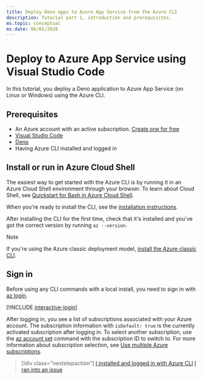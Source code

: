 ```yaml
---
title: Deploy Deno apps to Azure App Service from the Azure CLI
description: Tutorial part 1, introduction and prerequisites.
ms.topic: conceptual
ms.date: 06/01/2020
---
```


# Deploy to Azure App Service using Visual Studio Code

In this tutorial, you deploy a Deno application to Azure App Service (on Linux or Windows) using the Azure CLI.

## Prerequisites

- An Azure account with an active subscription. [Create one for free](https://azure.microsoft.com/free/?utm_source=campaign&utm_campaign=vscode-tutorial-appservice-extension&mktingSource=vscode-tutorial-appservice-extension)
- [Visual Studio Code](https://code.visualstudio.com/)
- [Deno](https://deno.land/#installation)
- Having Azure CLI installed and logged in

## Install or run in Azure Cloud Shell

The easiest way to get started with the Azure CLI is by running it in an Azure Cloud Shell environment through your browser. To learn about Cloud Shell, see  [Quickstart for Bash in Azure Cloud Shell](/azure/cloud-shell/quickstart).

When you're ready to install the CLI, see the [installation instructions](/cli/azure/install-azure-cli).

After installing the CLI for the first time, check that it's installed and you've got the correct version by running `az --version`.

> [!NOTE]
> If you're using the Azure classic deployment model, [install the Azure classic CLI](/cli/azure/install-classic-cli).

## Sign in

Before using any CLI commands with a local install, you need to sign in with [az login](/cli/azure/reference-index#az-login).

[!INCLUDE [interactive-login](../articles/azure-cli/includes/interactive-login.md)]

After logging in, you see a list of subscriptions associated with your Azure account. The subscription information with `isDefault: true` is the currently activated subscription after logging in. To select another subscription, use the [az account set](/cli/azure/account#az-account-set) command with the subscription ID to switch to. For more information about subscription selection, see [Use multiple Azure subscriptions](/cli/azure/manage-azure-subscriptions-azure-cli).

> [!div class="nextstepaction"]
> [I installed and logged in with Azure CLI](tutorial-vscode-azure-app-service-deno-02.md) [I ran into an issue](https://www.research.net/r/PWZWZ52?tutorial=deno-deployment-azureappservice&step=getting-started)

